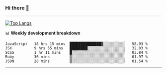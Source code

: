 ### Hi there 👋

-------
[![Top Langs](https://github-readme-stats.vercel.app/api/top-langs/?username=ashish-r)](https://github.com/anuraghazra/github-readme-stats)

📊 **Weekly development breakdown**
<!--START_SECTION:waka-->
```text
JavaScript   18 hrs 15 mins  ██████████████▓░░░░░░░░░░   58.93 % 
JSX          9 hrs 55 mins   ████████░░░░░░░░░░░░░░░░░   32.03 % 
SCSS         1 hr 11 mins    █░░░░░░░░░░░░░░░░░░░░░░░░   03.84 % 
Ruby         36 mins         ▒░░░░░░░░░░░░░░░░░░░░░░░░   01.97 % 
JSON         28 mins         ▒░░░░░░░░░░░░░░░░░░░░░░░░   01.54 % 
```
<!--END_SECTION:waka-->
-------

<!--
**ashish-r/ashish-r** is a ✨ _special_ ✨ repository because its `README.md` (this file) appears on your GitHub profile.

Here are some ideas to get you started:

- 🔭 I’m currently working on ...
- 🌱 I’m currently learning ...
- 👯 I’m looking to collaborate on ...
- 🤔 I’m looking for help with ...
- 💬 Ask me about ...
- 📫 How to reach me: ...
- 😄 Pronouns: ...
- ⚡ Fun fact: ...
-->
